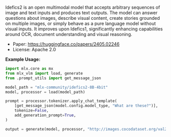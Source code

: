 Idefics2 is an open multimodal model that accepts arbitrary sequences of image and text inputs and produces text outputs. The model can answer questions about images, describe visual content, create stories grounded on multiple images, or simply behave as a pure language model without visual inputs. It improves upon Idefics1, significantly enhancing capabilities around OCR, document understanding and visual reasoning.

- Paper: https://huggingface.co/papers/2405.02246
- License: Apache 2.0

**Example Usage:**

```python
import mlx.core as mx
from mlx_vlm import load, generate
from .prompt_utils import get_message_json

model_path = "mlx-community/idefics2-8B-4bit"
model, processor = load(model_path)

prompt = processor.tokenizer.apply_chat_template(
    [get_message_json(model.config.model_type, "What are these?")],
    tokenize=False,
    add_generation_prompt=True,
)

output = generate(model, processor, "http://images.cocodataset.org/val2017/000000039769.jpg", prompt,  verbose=True)
```